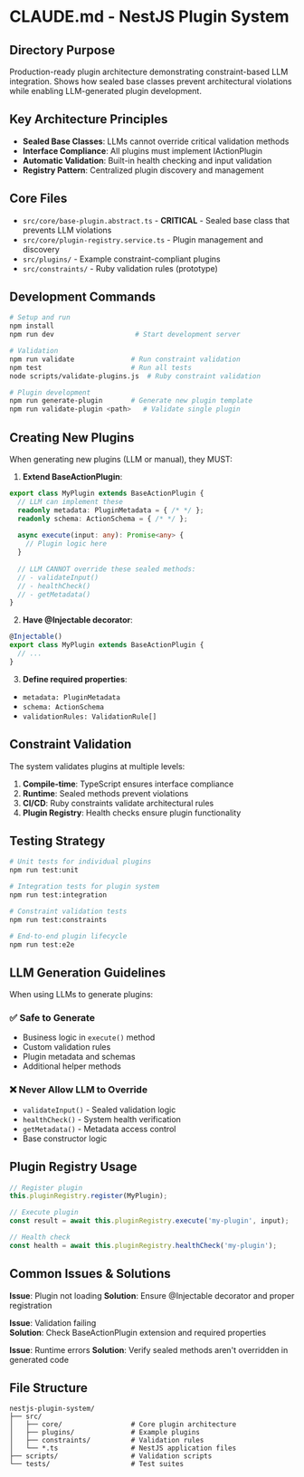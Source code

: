 # CLAUDE.md - NestJS Plugin System

## Directory Purpose
Production-ready plugin architecture demonstrating constraint-based LLM integration. Shows how sealed base classes prevent architectural violations while enabling LLM-generated plugin development.

## Key Architecture Principles
- **Sealed Base Classes**: LLMs cannot override critical validation methods
- **Interface Compliance**: All plugins must implement IActionPlugin
- **Automatic Validation**: Built-in health checking and input validation
- **Registry Pattern**: Centralized plugin discovery and management

## Core Files
- `src/core/base-plugin.abstract.ts` - **CRITICAL** - Sealed base class that prevents LLM violations
- `src/core/plugin-registry.service.ts` - Plugin management and discovery
- `src/plugins/` - Example constraint-compliant plugins
- `src/constraints/` - Ruby validation rules (prototype)

## Development Commands
```bash
# Setup and run
npm install
npm run dev                    # Start development server

# Validation
npm run validate              # Run constraint validation
npm test                      # Run all tests
node scripts/validate-plugins.js  # Ruby constraint validation

# Plugin development
npm run generate-plugin       # Generate new plugin template
npm run validate-plugin <path>   # Validate single plugin
```

## Creating New Plugins
When generating new plugins (LLM or manual), they MUST:

1. **Extend BaseActionPlugin**:
```typescript
export class MyPlugin extends BaseActionPlugin {
  // LLM can implement these
  readonly metadata: PluginMetadata = { /* */ };
  readonly schema: ActionSchema = { /* */ };
  
  async execute(input: any): Promise<any> {
    // Plugin logic here
  }
  
  // LLM CANNOT override these sealed methods:
  // - validateInput()
  // - healthCheck()
  // - getMetadata()
}
```

2. **Have @Injectable decorator**:
```typescript
@Injectable()
export class MyPlugin extends BaseActionPlugin {
  // ...
}
```

3. **Define required properties**:
- `metadata: PluginMetadata`
- `schema: ActionSchema`  
- `validationRules: ValidationRule[]`

## Constraint Validation
The system validates plugins at multiple levels:

1. **Compile-time**: TypeScript ensures interface compliance
2. **Runtime**: Sealed methods prevent violations  
3. **CI/CD**: Ruby constraints validate architectural rules
4. **Plugin Registry**: Health checks ensure plugin functionality

## Testing Strategy
```bash
# Unit tests for individual plugins
npm run test:unit

# Integration tests for plugin system
npm run test:integration  

# Constraint validation tests
npm run test:constraints

# End-to-end plugin lifecycle
npm run test:e2e
```

## LLM Generation Guidelines
When using LLMs to generate plugins:

### ✅ Safe to Generate
- Business logic in `execute()` method
- Custom validation rules
- Plugin metadata and schemas
- Additional helper methods

### ❌ Never Allow LLM to Override
- `validateInput()` - Sealed validation logic
- `healthCheck()` - System health verification  
- `getMetadata()` - Metadata access control
- Base constructor logic

## Plugin Registry Usage
```typescript
// Register plugin
this.pluginRegistry.register(MyPlugin);

// Execute plugin
const result = await this.pluginRegistry.execute('my-plugin', input);

// Health check
const health = await this.pluginRegistry.healthCheck('my-plugin');
```

## Common Issues & Solutions

**Issue**: Plugin not loading
**Solution**: Ensure @Injectable decorator and proper registration

**Issue**: Validation failing  
**Solution**: Check BaseActionPlugin extension and required properties

**Issue**: Runtime errors
**Solution**: Verify sealed methods aren't overridden in generated code

## File Structure
```
nestjs-plugin-system/
├── src/
│   ├── core/                 # Core plugin architecture
│   ├── plugins/              # Example plugins
│   ├── constraints/          # Validation rules
│   └── *.ts                  # NestJS application files
├── scripts/                  # Validation scripts
└── tests/                    # Test suites
```
